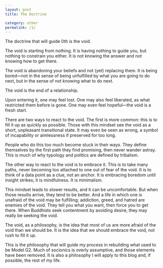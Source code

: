 ```yaml
---
layout: post
title: The Doctrine

category: other
permalink: /1/
---
```


The doctrine that will guide 0th is the void.

The void is starting from nothing. It is having nothing to guide you, but nothing to constrain you either. It is not knowing the answer and not knowing how to get there.

The void is abandoning your beliefs and not (yet) replacing them. It is being bored&mdash;not in the sense of being unfulfilled by what you are going to do next, but in the sense of not knowing what to do next.

The void is the end of a relationship.

Upon entering it, one may feel lost. One may also feel liberated, as what restricted them before is gone. One may even feel hopeful&mdash;the void is a fresh start.

There are two ways to react to the void. The first is more common: this is to fill it up as quickly as possible. Those with this mindset see the void as a short, unpleasant transitional state. It may even be seen as wrong, a symbol of incapability or aimlessness if preserved for too long.

People who do this too much become stuck in their ways. They define themselves by the first path they find promising, then never wander astray. This is much of why typology and politics are defined by tribalism.

The other way to react to the void is to embrace it. This is to take many paths, never becoming too attached to one out of fear of the void. It is to think of a data point as a clue, not an anchor. It is embracing boredom until insight strikes; it is mindfulness. It is minimalism.

This mindset leads to slower results, and it can be uncomfortable. But when those results arrive, they tend to be better. And a life in which one is unafraid of the void may be fulfilling; addiction, greed, and hatred are enemies of the void. They tell you what you want, then force you to get there. When Buddhists seek contentment by avoiding desire, they may really be seeking the void.

The void, as a philosophy, is the idea that most of us are more afraid of the void than we should be. It is the idea that we should embrace the void, not rush to fill it up.

This is the philosophy that will guide my process in rebuilding what used to be Model G2. Much of socionics is overly assumptive, and those elements have been removed. It is also a philosophy I will apply to this blog and, if possible, the rest of my life.
